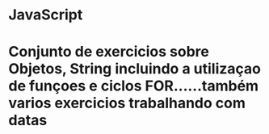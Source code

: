 # JavaScript
# Conjunto de exercicios sobre Objetos, String incluindo a utilizaçao de funçoes e ciclos FOR......também varios exercicios trabalhando com datas
